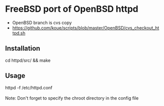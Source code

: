 # FreeBSD port of OpenBSD httpd

- OpenBSD branch is cvs copy
- https://github.com/koue/scripts/blob/master/OpenBSD/cvs_checkout_httpd.sh

## Installation

cd httpd/src/ && make

## Usage

httpd -f /etc/httpd.conf <br />
<br />
Note: Don't forget to specify the chroot directory in the config file
